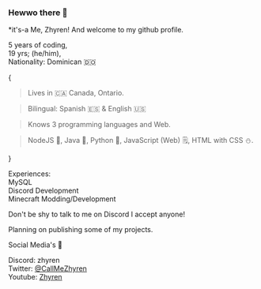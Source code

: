### Hewwo there 👋  
*it's-a Me, Zhyren! And welcome to my github profile.

5 years of coding,<br/>19 yrs; (he/him),<br/>Nationality: Dominican 🇩🇴

{
> Lives in 🇨🇦 Canada, Ontario.

> Bilingual: Spanish 🇪🇸 & English 🇺🇸

> Knows 3 programming languages and Web.

> NodeJS 📖, Java 👣, Python 🐍, JavaScript (Web) 🗒️, HTML with CSS ⛄.

}

Experiences:<br/>MySQL<br/>Discord Development<br/>Minecraft Modding/Development

Don't be shy to talk to me on Discord I accept anyone!

Planning on publishing some of my projects.

Social Media's 🍓

Discord: zhyren<br/>Twitter: [@CallMeZhyren](https://twitter.com/CallMeZhyren)<br/>Youtube: [Zhyren](https://m.youtube.com/channel/UCEwb5YBY9rpEYs9tHst2hmw)
